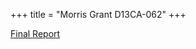+++
title = "Morris Grant D13CA-062"
+++

[Final
Report](http://www.samoyedhealthfoundation.com/research/current-research-studies/d13ca-062-update/attachment_download/file)
